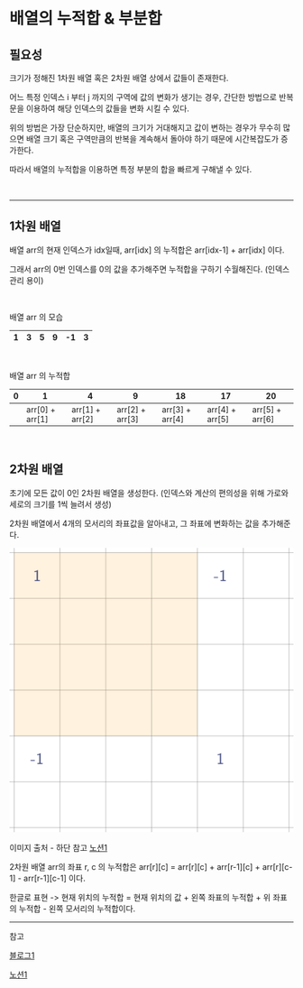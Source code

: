# 배열의 누적합 & 부분합

## 필요성

크기가 정해진 1차원 배열 혹은 2차원 배열 상에서 값들이 존재한다.

어느 특정 인덱스 i 부터 j 까지의 구역에 값의 변화가 생기는 경우, 간단한 방법으로 반복문을 이용하여 해당 인덱스의 값들을 변화 시킬 수 있다.

위의 방법은 가장 단순하지만, 배열의 크기가 거대해지고 값이 변하는 경우가 무수히 많으면 배열 크기 혹은 구역만큼의 반복을 계속해서 돌아야 하기 때문에 시간복잡도가 증가한다. 

따라서 배열의 누적합을 이용하면 특정 부분의 합을 빠르게 구해낼 수 있다.

<br>

---

## 1차원 배열

배열 arr의 현재 인덱스가 idx일때, arr[idx] 의 누적합은 arr[idx-1] + arr[idx] 이다.

그래서 arr의 0번 인덱스를 0의 값을 추가해주면 누적합을 구하기 수월해진다. (인덱스 관리 용이)

<br>

배열 arr 의 모습

| 1    | 3    | 5    | 9    | -1   | 3    |
| ---- | ---- | ---- | ---- | ---- | ---- |

<br>

배열 arr 의 누적합

| 0    | 1               | 4               | 9               | 18              | 17              | 20              |
| ---- | --------------- | --------------- | --------------- | --------------- | --------------- | --------------- |
|      | arr[0] + arr[1] | arr[1] + arr[2] | arr[2] + arr[3] | arr[3] + arr[4] | arr[4] + arr[5] | arr[5] + arr[6] |

<br>

## 2차원 배열

초기에 모든 값이 0인 2차원 배열을 생성한다. (인덱스와 계산의 편의성을 위해 가로와 세로의 크기를 1씩 늘려서 생성)

2차원 배열에서 4개의 모서리의 좌표값을 알아내고, 그 좌표에 변화하는 값을 추가해준다.

![](../Image.assets/Algorithm/accumulate_sum.png)

이미지 출처 - 하단 참고 [노션1](https://driip.me/65d9b58c-bf02-44bf-8fba-54d394ed21e0)



2차원 배열 arr의 좌표 r, c 의 누적합은 arr\[r]\[c] = arr\[r][c] + arr\[r-1][c] + arr\[r]\[c-1] - arr\[r-1]\[c-1] 이다.

한글로 표현 ->  현재 위치의 누적합 = 현재 위치의 값 + 왼쪽 좌표의 누적합 + 위 좌표의 누적합 - 왼쪽 모서리의 누적합이다.

---

참고

[블로그1](https://eine.tistory.com/entry/2차원-누적합-부분합-구하기)

[노션1](https://driip.me/65d9b58c-bf02-44bf-8fba-54d394ed21e0)

